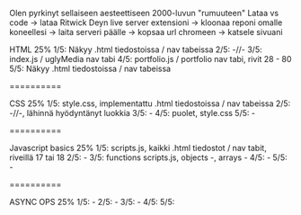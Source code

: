 Olen pyrkinyt sellaiseen aesteettiseen 2000-luvun "rumuuteen"
Lataa vs code -> lataa Ritwick Deyn live server extensioni -> kloonaa reponi omalle koneellesi -> laita serveri päälle -> kopsaa url chromeen -> katsele sivuani




HTML 25%
	1/5: Näkyy .html tiedostoissa / nav tabeissa
	2/5: -//-
	3/5: index.js / uglyMedia nav tabi
	4/5: portfolio.js / portfolio nav tabi, rivit 28 - 80
	5/5: Näkyy .html tiedostoissa / nav tabeissa

==========

CSS 25%
	1/5: style.css, implementattu .html tiedostoissa / nav tabeissa
	2/5: -//-, lähinnä hyödyntänyt luokkia
	3/5: -
	4/5: puolet, style.css
	5/5: -

==========

Javascript basics 25%
	1/5: scripts.js, kaikki .html tiedostot / nav tabit, riveillä 17 tai 18
	2/5: -
	3/5: functions scripts.js, objects -, arrays -
	4/5: -
	5/5: -

==========

ASYNC OPS 25%
	1/5: -
	2/5: -
	3/5: -
	4/5:
	5/5:
